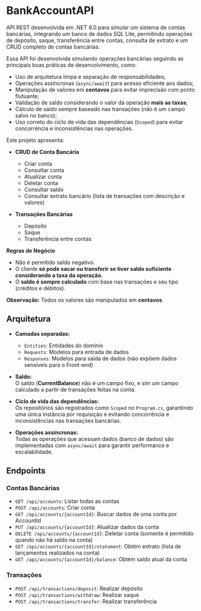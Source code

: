 # BankAccountAPI

API REST desenvolvida em .NET 8.0 para simular um sistema de contas bancárias, integrando um banco de dados SQL Lite, permitindo operações de depósito, saque, transferência entre contas, consulta de extrato e um CRUD completo de contas bancárias.

Essa API foi desenvolvida simulando operações bancárias seguindo as principais boas práticas de desenvolvimento, como:

- Uso de arquitetura limpa e separação de responsabilidades;
- Operações assíncronas (`async/await`) para acesso eficiente aos dados;
- Manipulação de valores em **centavos** para evitar imprecisão com ponto flutuante;
- Validação de saldo considerando o valor da operação **mais as taxas**;
- Cálculo de saldo sempre baseado nas transações (não é um campo salvo no banco);
- Uso correto do ciclo de vida das dependências (`Scoped`) para evitar concorrência e inconsistências nas operações.

Este projeto apresenta:

- **CRUD de Conta Bancária**
  - Criar conta
  - Consultar conta
  - Atualizar conta
  - Deletar conta
  - Consultar saldo
  - Consultar extrato bancário (lista de transações com descrição e valores)

- **Transações Bancárias**
  - Depósito
  - Saque
  - Transferência entre contas


**Regras de Negócio**

- Não é permitido saldo negativo.
- O cliente **só pode sacar ou transferir se tiver saldo suficiente considerando a taxa da operação.**
- O **saldo é sempre calculado** com base nas transações e seu tipo (créditos e débitos).


**Observação:** Todos os valores são manipulados em **centavos**.

## Arquitetura

- **Camadas separadas:**
  - `Entities`: Entidades do domínio
  - `Requests`: Modelos para entrada de dados
  - `Responses`: Modelos para saída de dados (não expõem dados sensíveis para o Front-end)

- **Saldo:**  
O saldo (**CurrentBalance**) não é um campo fixo, e sim um campo calculado a partir de transações feitas na conta.

- **Ciclo de vida das dependências:**  
Os repositórios são registrados como `Scoped` no `Program.cs`, garantindo uma única instância por requisição e evitando concorrência e inconsistências nas transações bancárias.

- **Operações assíncronas:**  
Todas as operações que acessam dados (banco de dados) são implementadas com `async/await` para garantir performance e escalabilidade.


## Endpoints 

### **Contas Bancárias**
- `GET /api/accounts`: Listar todas as contas
- `POST /api/accounts`: Criar conta
- `GET /api/accounts/{accountId}`: Buscar dados de uma conta por AccountId
- `PUT /api/accounts/{accountId}`: Atualizar dados da conta
- `DELETE /api/accounts/{accountId}`: Deletar conta (somente é permitido quando não há saldo na conta)
- `GET /api/accounts/{accountId}/statement`: Obtém extrato (lista de lançamentos realizados na conta)
- `GET /api/accounts/{accountId}/balance`: Obtém saldo atual da conta

### **Transações**
- `POST /api/transactions/deposit`: Realizar depósito
- `POST /api/transactions/withdraw`: Realizar saque
- `POST /api/transactions/transfer`: Realizar transferência

